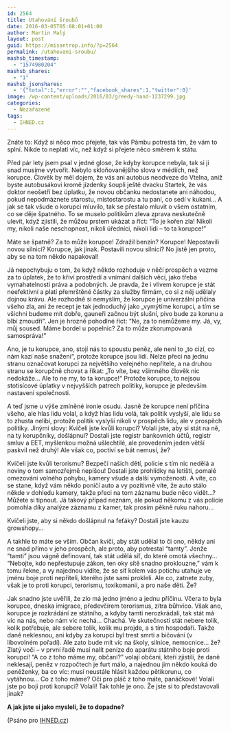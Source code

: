 ```yaml
---
id: 2564
title: Utahování šroubů
date: 2016-03-05T05:08:01+01:00
author: Martin Malý
layout: post
guid: https://misantrop.info/?p=2564
permalink: /utahovani-sroubu/
mashsb_timestamp:
  - "1574980204"
mashsb_shares:
  - "1"
mashsb_jsonshares:
  - '{"total":1,"error":"","facebook_shares":1,"twitter":0}'
image: /wp-content/uploads/2016/03/greedy-hand-1237299.jpg
categories:
  - Nezařazené
tags:
  - IHNED.cz
---
```

Znáte to: Když si něco moc přejete, tak vás Pámbu potrestá tím, že vám to splní. Nikde to neplatí víc, než když si přejete něco směrem k státu.

<!--more-->

Před pár lety jsem psal v jedné glose, že kdyby korupce nebyla, tak si ji snad musíme vytvořit. Nebylo skloňovanějšího slova v médiích, než korupce. Člověk by měl dojem, že vás ani autobus neodveze do Vtelna, aniž byste autobusákovi kromě jízdenky šoupli ještě dvacku Startek, že vás doktor neošetří bez úplatku, že novou občanku nedostanete ani náhodou, pokud nepodmáznete starostu, místostarostu a tu paní, co sedí v kukani… A jak se tak všude o korupci mluvilo, tak se přestalo mluvit o všem ostatním, co se děje špatného. To se muselo politikům zleva zprava neskutečně ulevit, když zjistili, že můžou prstem ukázat a říct: “To je kořen zla! Nikoli my, nikoli naše neschopnost, nikoli úředníci, nikoli lidi – to ta korupce!”

Máte se špatně? Za to může korupce! Zdražil benzín? Korupce! Nepostavili novou silnici? Korupce, jak jinak. Postavili novou silnici? No jistě jen proto, aby se na tom někdo napakoval!

Já nepochybuju o tom, že když někdo rozhoduje v něčí prospěch a vezme za to úplatek, že to křiví prostředí a vnímání dalších věcí, jako třeba vymahatelnosti práva a podobných. Je pravda, že i vlivem korupce je stát neefektivní a platí přemrštěné částky za služby firmám, co si z něj udělaly dojnou krávu. Ale rozhodně si nemyslím, že korupce je univerzální příčina všeho zla, ani že recept je tak jednoduchý jako „vymýtíme korupci, a tím se všichni budeme mít dobře, gauneři začnou být slušní, pivo bude za korunu a blbí zmoudří“. Jen je hrozně pohodlné říct: “Ne, za to nemůžeme my. Já, vy, můj soused. Máme bordel u popelnic? Za to může zkorumpovaná samospráva!”

Ano, je tu korupce, ano, stojí nás to spoustu peněz, ale není to „to cizí, co nám kazí naše snažení“, protože korupce jsou lidi. Nelze přeci na jednu stranu označovat korupci za největšího veřejného nepřítele, a na druhou stranu se korupčně chovat a říkat: „To víte, bez všimného člověk nic nedokáže… Ale to ne my, to ta korupce!“ Protože korupce, to nejsou stotisícové úplatky v nejvyšších patrech politiky, korupce je především nastavení společnosti.

A teď jsme u výše zmíněné ironie osudu. Jasně že korupce není příčina všeho, ale hlas lidu volal, a když hlas lidu volá, tak politik vyslyší, ale lidu se to zhusta nelíbí, protože politik vyslyší nikoli v prospěch lidu, ale v prospěch politiky. Jinými slovy: Kvičeli jste kvůli korupci? Volali jste, aby si stát na ně, na ty korupčníky, došlápnul? Dostali jste registr bankovních účtů, registr smluv a EET, myšlenkou možná ušlechtilé, ale provedením jeden větší paskvil než druhý! Ale však co, poctiví se bát nemusí, že?

Kvičeli jste kvůli terorismu? Bezpečí našich dětí, policie s tím nic nedělá a noviny o tom samozřejmě nepíšou! Dostali jste prohlídky na letišti, pomalé omezování volného pohybu, kamery všude a další vymoženosti. A víte, co se stane, když vám někdo poničí auto a vy pozitivně víte, že auto stálo někde v dohledu kamery, takže přeci na tom záznamu bude něco vidět…? Můžete si tipnout. Já takový případ neznám, ale pokud někomu z vás policie pomohla díky analýze záznamu z kamer, tak prosím pěkně ruku nahoru&#8230;

Kvičeli jste, aby si někdo došlápnul na feťáky? Dostali jste kauzu growshopy&#8230;

A takhle to máte se vším. Občan kvičí, aby stát udělal to či ono, někdy ani ne snad přímo v jeho prospěch, ale proto, aby potrestal “tamty”. Jenže “tamti” jsou vágně definovaní, tak stát udělá síť, do které omotá všechny… “Nebojte, kdo nepřestupuje zákon, ten oky sítě snadno proklouzne,” vám k tomu řekne, a vy najednou vidíte, že se síť kolem vás potichu utahuje ve jménu boje proti nepříteli, kterého jste sami prokleli. Ale co, zatnete zuby, však je to proti korupci, terorismu, toxikomanii, a pro naše děti. Že?

Jak snadno jste uvěřili, že zlo má jedno jméno a jednu příčinu. Včera to byla korupce, dneska imigrace, předevčírem terorismus, zítra bůhvíco. Však ano, korupce je rozkrádání ze státního, a kdyby tamti nerozkrádali, tak stát má víc na nás, nebo nám víc nechá… Chachá. Ve skutečnosti stát nebere tolik, kolik potřebuje, ale sebere tolik, kolik mu projde, a s tím hospodaří. Takže daně neklesnou, ani kdyby za korupci byl trest smrti a bičování (v libovolném pořadí). Ale zato bude mít víc na školy, silnice, nemocnice… že? Zlatý voči &#8211; v první řadě musí nalít peníze do aparátu státního boje proti korupci! “A co z toho máme my, občani?” volají občani, kteří zjistili, že daně neklesají, peněz v rozpočtech je furt málo, a najednou jim někdo kouká do peněženky, ba co víc: musí neustále hlásit každou pětikorunu, co vytáhnou… Co z toho máme? Oči pro pláč z toho máte, panáčkové! Volali jste po boji proti korupci? Volali! Tak tohle je ono. Že jste si to představovali jinak?

**A jak jste si jako mysleli, že to dopadne?**

(Psáno pro [IHNED.cz](https://www.ihned.cz))